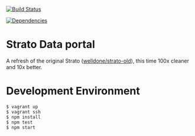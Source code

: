 [![Build Status](https://travis-ci.org/WellDone/strato2.svg)](https://travis-ci.org/WellDone/strato2)

[![Dependencies](https://david-dm.org/WellDone/strato2.svg)](https://david-dm.org/WellDone/strato2)

Strato Data portal
=======
A refresh of the original Strato ([welldone/strato-old](http://github.com/WellDone/strato-old)), this time 100x cleaner and 10x better.

# Development Environment

```console
$ vagrant up
$ vagrant ssh
$ npm install
$ npm test
$ npm start
```
